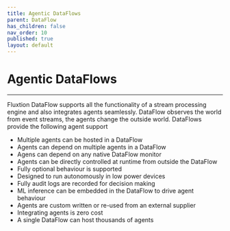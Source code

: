 ```yaml
---
title: Agentic DataFlows
parent: DataFlow
has_children: false
nav_order: 10
published: true
layout: default
---
```



# Agentic DataFlows 
---

Fluxtion DataFlow supports all the functionality of a stream processing engine and also integrates agents seamlessly. 
DataFlow observes the world from event streams, the agents change the outside world. DataFlows provide the following 
agent support

- Multiple agents can be hosted in a DataFlow
- Agents can depend on multiple agents in a DataFlow
- Agens can depend on any native DataFlow monitor
- Agents can be directly controlled at runtime from outside the DataFlow
- Fully optional behaviour is supported
- Designed to run autonomously in low power devices
- Fully audit logs are recorded for decision making
- ML inference can be embedded in the DataFlow to drive agent behaviour
- Agents are custom written or re-used from an external supplier
- Integrating agents is zero cost
- A single DataFlow can host thousands of agents